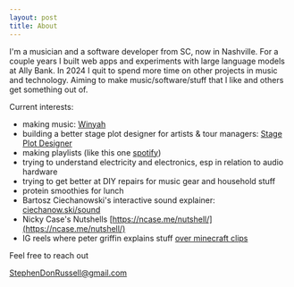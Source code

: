 ```yaml
---
layout: post
title: About
---
```

I'm a musician and a software developer from SC, now in Nashville. For a couple years I built web apps and experiments with large language models at Ally Bank. In 2024 I quit to spend more time on other projects in music and technology. Aiming to make music/software/stuff that I like and others get something out of.

Current interests:
- making music: [Winyah](https://open.spotify.com/artist/4iyP4VOGOLzbt2Vxcyu6zG?si=RWa7SB67TlSiDo3o38pZkg)
- building a better stage plot designer for artists & tour managers: [Stage Plot Designer](https://stage-plot-designer.vercel.app)
- making playlists (like this one [spotify](https://open.spotify.com/playlist/1k5HVkPuzVcRiZ6vc3PSNw?si=339aacba52e34fa2))
- trying to understand electricity and electronics, esp in relation to audio hardware
- trying to get better at DIY repairs for music gear and household stuff
- protein smoothies for lunch
- Bartosz Ciechanowski's interactive sound explainer: [ciechanow.ski/sound](https://ciechanow.ski/sound/)
- Nicky Case's Nutshells [https://ncase.me/nutshell/](https://ncase.me/nutshell/)
- IG reels where peter griffin explains stuff [over minecraft clips](https://www.instagram.com/p/DG6NIgNgIno/)

Feel free to reach out

[StephenDonRussell@gmail.com](mailto:StephenDonRussell@gmail.com)
